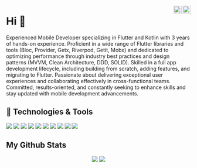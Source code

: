 <a href="https://twitter.com/AlvaroArmijoss" target="_blank" rel="nofollow"><img align="right" alt="Pratik's Twitter" width="22px" src="https://cdn.jsdelivr.net/npm/simple-icons@v3/icons/twitter.svg" />
</a><a href="https://www.linkedin.com/in/alvaro-armijos-sarango/" target="_blank" rel="nofollow"><img align="right" alt="Pratik's Linkdein" width="22px" src="https://cdn.jsdelivr.net/npm/simple-icons@v3/icons/linkedin.svg" /></a>

# Hi 👋

Experienced Mobile Developer specializing in Flutter and Kotlin with 3 years of hands-on experience. Proficient in a wide range of Flutter libraries and tools (Bloc, Provider, Getx, Riverpod, Getit, Mobx) and dedicated to optimizing performance through industry best practices and design patterns (MVVM, Clean Architecture, DDD, SOLID). Skilled in a full app development lifecycle, including building from scratch, adding features, and migrating to Flutter. Passionate about delivering exceptional user experiences and collaborating effectively in cross-functional teams. Committed, results-oriented, and constantly seeking to enhance skills and stay updated with mobile development advancements.


## 🔧 Technologies & Tools
![](https://img.shields.io/badge/Editor-VSCode-informational?style=flat&logo=visual-studio-code&logoColor=white&color=2bbc8a)
![](https://img.shields.io/badge/Code-Dart-informational?style=flat&logo=dart&logoColor=white&color=2bbc8a)
![](https://img.shields.io/badge/Code-Python-informational?style=flat&logo=python&logoColor=white&color=2bbc8a)
![](https://img.shields.io/badge/Code-Node_red-informational?style=flat&logo=node-red&logoColor=white&color=2bbc8a)
![](https://img.shields.io/badge/Code-Java-informational?style=flat&logo=java&logoColor=white&color=2bbc8a)
![](https://img.shields.io/badge/Framework-Flutter-informational?style=flat&logo=flutter&logoColor=white&color=2bbc8a)
![](https://img.shields.io/badge/Shell-Bash-informational?style=flat&logo=gnu-bash&logoColor=white&color=2bbc8a)
![](https://img.shields.io/badge/Tools-MySQL-informational?style=flat&logo=postgresql&logoColor=white&color=2bbc8a)
![](https://img.shields.io/badge/Tools-Node.js-informational?style=flat&logo=node.js&logoColor=white&color=2bbc8a)
![](https://img.shields.io/badge/Cloud-Firebase-informational?style=flat&logo=firebase&logoColor=white&color=2bbc8a)



## My Github Stats

<p align = "center">
  <img src = "https://github-readme-stats.vercel.app/api?username=alvaroarmijos&show_icons=true&theme=dark&line_height=50&hide=contribs,prs">
  <img src = "https://github-readme-stats.vercel.app/api/top-langs/?username=alvaroarmijos&hide=css,java,html&theme=dark">
</p>

